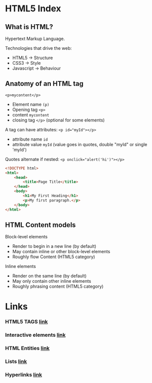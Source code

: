 # HTML5 Index

## What is HTML?

Hypertext Markup Language.  

Technologies that drive the web:  
- HTML5 -> Structure  
- CSS3 -> Style  
- Javascript -> Behaviour  

## Anatomy of an HTML tag

`<p>mycontent</p>`

- Element name `(p)`
- Opening tag `<p>`
- content `mycontent`
- closing tag `</p>` (optional for some elements)

A tag can have attributes: `<p id="myId"></p>`
- attribute name `id`
- attribute value `myId` (value goes in quotes, double "myId" or single 'myId')

Quotes alternate if nested: `<p onclick="alert('hi')"></p>`

```html
<!DOCTYPE html>
<html>
    <head>
        <title>Page Title</title>
    </head>
    <body>
        <h1>My First Heading</h1>
        <p>My first paragraph.</p>
    </body>
</html>
```

## HTML Content models
Block-level elements
- Render to begin in a new line (by default)
- May contain inline or other block-level elements
- Roughly flow Content (HTML5 category)

Inline elements
- Render on the same line (by default)
- May only contain other inline elements
- Roughly phrasing content (HTML5 category)


# Links

### HTML5 TAGS [link](./tags.md)

### Interactive elements [link](./interactive-elements.md)

### HTML Entities [link](./html-entities.md)

### Lists [link](./lists.md)

### Hyperlinks [link](./links.md)
